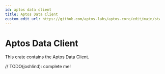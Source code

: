 ```yaml
---
id: aptos data client
title: Aptos Data Client
custom_edit_url: https://github.com/aptos-labs/aptos-core/edit/main/state-sync/aptos-data-client/README.md
---
```


# Aptos Data Client

This crate contains the Aptos Data Client.

// TODO(joshlind): complete me!
